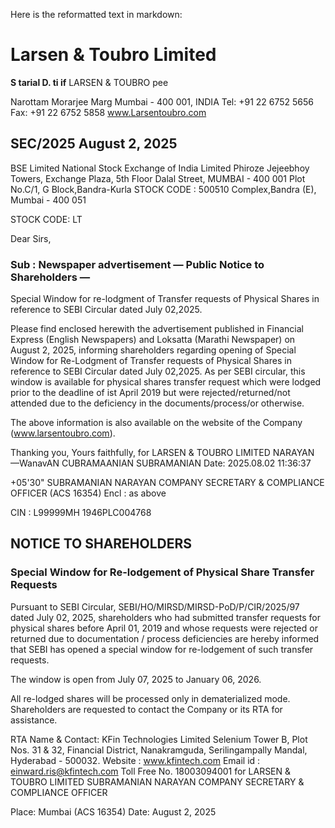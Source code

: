 Here is the reformatted text in markdown:

# Larsen & Toubro Limited

**S tarial D. ti if**
LARSEN & TOUBRO pee

Narottam Morarjee Marg
Mumbai - 400 001, INDIA
Tel: +91 22 6752 5656
Fax: +91 22 6752 5858
www.Larsentoubro.com

## SEC/2025 August 2, 2025

BSE Limited National Stock Exchange of India Limited
Phiroze Jejeebhoy Towers, Exchange Plaza, 5th Floor
Dalal Street, MUMBAI - 400 001 Plot No.C/1, G Block,Bandra-Kurla
STOCK CODE : 500510 Complex,Bandra (E), Mumbai - 400 051

STOCK CODE: LT

Dear Sirs,

### Sub : Newspaper advertisement — Public Notice to Shareholders —

Special Window for re-lodgment of Transfer requests of Physical Shares in reference to SEBI Circular dated July 02,2025.

Please find enclosed herewith the advertisement published in Financial Express (English Newspapers) and Loksatta (Marathi Newspaper) on August 2, 2025, informing shareholders regarding opening of Special Window for Re-Lodgment of Transfer requests of Physical Shares in reference to SEBI Circular dated July 02,2025. As per SEBI circular, this window is available for physical shares transfer request which were lodged prior to the deadline of ist April 2019 but were rejected/returned/not attended due to the deficiency in the documents/process/or otherwise.

The above information is also available on the website of the Company (www.larsentoubro.com).

Thanking you,
Yours faithfully,
for LARSEN & TOUBRO LIMITED
NARAYAN —WanavAN CUBRAMAANIAN
SUBRAMANIAN Date: 2025.08.02 11:36:37

+05'30"
SUBRAMANIAN NARAYAN
COMPANY SECRETARY &
COMPLIANCE OFFICER
(ACS 16354)
Encl : as above

CIN : L99999MH 1946PLC004768

## NOTICE TO SHAREHOLDERS

### Special Window for Re-lodgement of Physical Share Transfer Requests

Pursuant to SEBI Circular, SEBI/HO/MIRSD/MIRSD-PoD/P/CIR/2025/97 dated July 02, 2025, shareholders who had submitted transfer requests for physical shares before April 01, 2019 and whose requests were rejected or returned due to documentation / process deficiencies are hereby informed that SEBI has opened a special window for re-lodgement of such transfer requests.

The window is open from July 07, 2025 to January 06, 2026.

All re-lodged shares will be processed only in dematerialized mode. Shareholders are requested to contact the Company or its RTA for assistance.

RTA Name & Contact:
KFin Technologies Limited
Selenium Tower B, Plot Nos. 31 & 32, Financial District,
Nanakramguda, Serilingampally Mandal,
Hyderabad - 500032. Website : www.kfintech.com
Email id : einward.ris@kfintech.com
Toll Free No. 18003094001
for LARSEN & TOUBRO LIMITED
SUBRAMANIAN NARAYAN
COMPANY SECRETARY & COMPLIANCE OFFICER

Place: Mumbai (ACS 16354)
Date: August 2, 2025